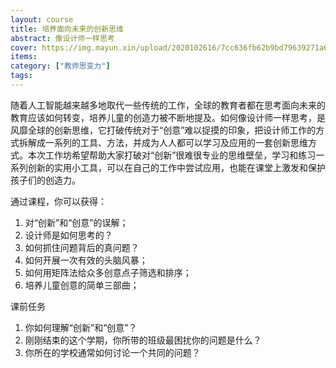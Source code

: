 ```yaml
---
layout: course
title: 培养面向未来的创新思维
abstract: 像设计师一样思考
cover: https://img.mayun.xin/upload/2020102616/7cc636fb62b9bd79639271a66d799ab3.jpg
items: 
category: ["教师思变力"]
tags:
---
```


随着人工智能越来越多地取代一些传统的工作，全球的教育者都在思考面向未来的教育应该如何转变，培养儿童的创造力被不断地提及。如何像设计师一样思考，是风靡全球的创新思维，它打破传统对于“创意”难以捉摸的印象，把设计师工作的方式拆解成一系列的工具、方法，并成为人人都可以学习及应用的一套创新思维方式。本次工作坊希望帮助大家打破对“创新”很难很专业的思维壁垒，学习和练习一系列创新的实用小工具，可以在自己的工作中尝试应用，也能在课堂上激发和保护孩子们的创造力。

通过课程，你可以获得：
1. 对“创新”和“创意”的误解；
2. 设计师是如何思考的？
3. 如何抓住问题背后的真问题？
4. 如何开展一次有效的头脑风暴；
5. 如何用矩阵法给众多创意点子筛选和排序；
6. 培养儿童创意的简单三部曲；

课前任务
1. 你如何理解“创新”和“创意”？
2. 刚刚结束的这个学期，你所带的班级最困扰你的问题是什么？
3. 你所在的学校通常如何讨论一个共同的问题？